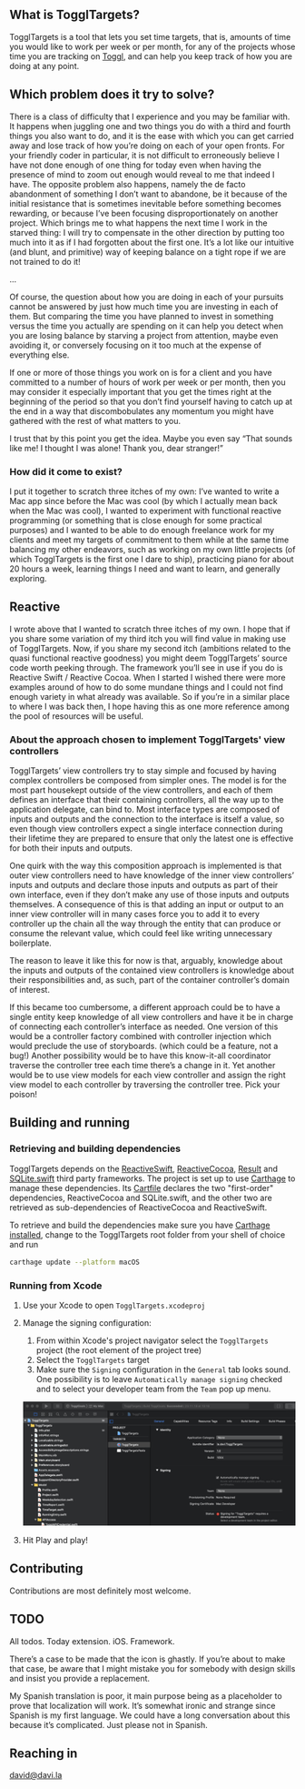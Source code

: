 ## What is TogglTargets?

TogglTargets is a tool that lets you set time targets, that is, amounts of time you would like to work per week or per month, for any of the projects whose time you are tracking on [Toggl](https://toggl.com), and can help you keep track of how you are doing at any point.

## Which problem does it try to solve?

There is a class of difficulty that I experience and you may be familiar with. It happens when juggling one and two things you do with a third and fourth things you also want to do, and it is the ease with which you can get carried away and lose track of how you’re doing on each of your open fronts. For your friendly coder in particular, it is not difficult to erroneously believe I have not done enough of one thing for today even when having the presence of mind to zoom out enough would reveal to me that indeed I have. The opposite problem also happens, namely the de facto abandonment of something I don’t want to abandone, be it because of the initial resistance that is sometimes inevitable before something becomes rewarding, or because I’ve been focusing disproportionately on another project. Which brings me to what happens the next time I work in the starved thing: I will try to compensate in the other direction by putting too much into it as if I had forgotten about the first one. It’s a lot like our intuitive (and blunt, and primitive) way of keeping balance on a tight rope if we are not trained to do it!

...

Of course, the question about how you are doing in each of your pursuits cannot be answered by just how much time you are investing in each of them. But comparing the time you have planned to invest in something versus the time you actually are spending on it can help you detect when you are losing balance by starving a project from attention, maybe even avoiding it, or conversely focusing on it too much at the expense of everything else.

If one or more of those things you work on is for a client and you have committed to a number of hours of work per week or per month, then you may consider it especially important that you get the times right at the beginning of the period so that you don’t find yourself having to catch up at the end in a way that discombobulates any momentum you might have gathered with the rest of what matters to you.

I trust that by this point you get the idea. Maybe you even say “That sounds like me! I thought I was alone! Thank you, dear stranger!”

### How did it come to exist?

I put it together to scratch three itches of my own: I’ve wanted to write a Mac app since before the Mac was cool (by which I actually mean back when the Mac was cool), I wanted to experiment with functional reactive programming (or something that is close enough for some practical purposes) and I wanted to be able to do enough freelance work for my clients and meet my targets of commitment to them while at the same time balancing my other endeavors, such as working on my own little projects (of which TogglTargets is the first one I dare to ship), practicing piano for about 20 hours a week, learning things I need and want to learn, and generally exploring.

## Reactive

I wrote above that I wanted to scratch three itches of my own. I hope that if you share some variation of my third itch you will find value in making use of TogglTargets. Now, if you share my second itch (ambitions related to the quasi functional reactive goodness) you might deem TogglTargets’ source code worth peeking through. The framework you’ll see in use if you do is Reactive Swift / Reactive Cocoa. When I started I wished there were more examples around of how to do some mundane things and I could not find enough variety in what already was available. So if you’re in a similar place to where I was back then, I hope having this as one more reference among the pool of resources will be useful. 

### About the approach chosen to implement TogglTargets' view controllers

TogglTargets’ view controllers try to stay simple and focused by having complex controllers be composed from simpler ones. The model is for the most part housekept outside of the view controllers, and each of them defines an interface that their containing controllers, all the way up to the application delegate, can bind to. Most interface types are composed of inputs and outputs and the connection to the interface is itself a value, so even though view controllers expect a single interface connection during their lifetime they are prepared to ensure that only the latest one is effective for both their inputs and outputs.

One quirk with the way this composition approach is implemented is that outer view controllers need to have knowledge of the inner view controllers’ inputs and outputs and declare those inputs and outputs as part of their own interface, even if they don’t make any use of those inputs and outputs themselves. A consequence of this is that adding an input or output to an inner view controller will in many cases force you to add it to every controller up the chain all the way through the entity that can produce or consume the relevant value, which could feel like writing unnecessary boilerplate. 

The reason to leave it like this for now is that, arguably, knowledge about the inputs and outputs of the contained view controllers is knowledge about their responsibilities and, as such, part of the container controller’s domain of interest. 

If this became too cumbersome, a different approach could be to have a single entity keep knowledge of all view controllers and have it be in charge of connecting each controller’s interface as needed. One version of this would  be a controller factory combined with controller injection which would preclude the use of storyboards. (which could be a feature, not a bug!) Another possibility would be to have this know-it-all coordinator traverse the controller tree each time there’s a change in it. Yet another would be to use view models for each view controller and assign the right view model to each controller by traversing the controller tree. Pick your poison!

## Building and running

### Retrieving and building dependencies

TogglTargets depends on the [ReactiveSwift](https://github.com/ReactiveCocoa/ReactiveSwift), [ReactiveCocoa](https://github.com/ReactiveCocoa/ReactiveCocoa), [Result](https://github.com/antitypical/Result) and [SQLite.swift](https://github.com/stephencelis/SQLite.swift) third party frameworks. The project is set up to use [Carthage](https://github.com/Carthage/Carthage) to manage these dependencies. Its [Cartfile](https://github.com/Carthage/Carthage/blob/master/Documentation/Artifacts.md#cartfile) declares the two "first-order" dependencies, ReactiveCocoa and SQLite.swift, and the other two are retrieved as sub-dependencies of ReactiveCocoa and ReactiveSwift.

To retrieve and build the dependencies make sure you have [Carthage installed](https://github.com/Carthage/Carthage#installing-carthage), change to the TogglTargets root folder from your shell of choice and run

```sh
carthage update --platform macOS
```
### Running from Xcode

1. Use your Xcode to open `TogglTargets.xcodeproj`
1. Manage the signing configuration:
    1. From within Xcode's project navigator select the `TogglTargets` project (the root element of the project tree)
    1. Select the `TogglTargets` target
    1. Make sure the `Signing` configuration in the `General` tab looks sound. One possibility is to leave `Automatically manage signing` checked and to select your developer team from the `Team` pop up menu.

    ![Signing configuration](./Screenshots/SigningConfiguration.png)
1. Hit Play and play!

## Contributing

Contributions are most definitely most welcome.

## TODO

All todos. Today extension. iOS. Framework. 

There’s a case to be made that the icon is ghastly. If you’re about to make that case, be aware that I might mistake you for somebody with design skills and insist you provide a replacement. 

My Spanish translation is poor, it main purpose being as a placeholder to prove that localization will work. It’s somewhat ironic and strange since Spanish is my first language. We could have a long conversation about this because it’s complicated. Just please not in Spanish. 

## Reaching in

david@davi.la
